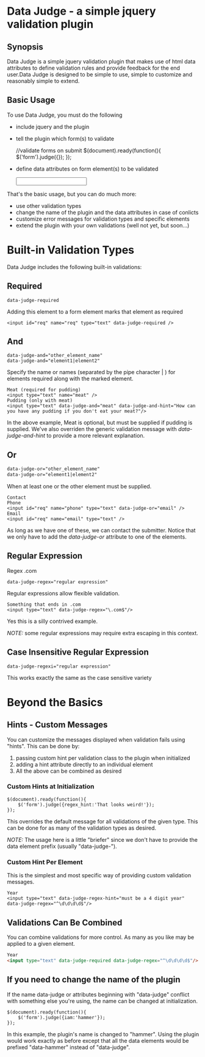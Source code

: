 # Data Judge - a simple jquery validation plugin

## Synopsis

Data Judge is a simple jquery validation plugin that makes use of html data attributes to define validation rules and provide feedback for the end user.Data Judge is designed to be simple to use, simple to customize and reasonably simple to extend.

## Basic Usage

To use Data Judge, you must do the following

+ include jquery and the plugin


    <!-- load jquery and data-judge wherever they are -->
    <script src="jquery.min.js" ></script>
    <script src="data-judge.js" ></script>

+ tell the plugin which form(s) to validate


    //validate forms on submit
    $(document).ready(function(){
        $('form').judge({});
    });

+ define data attributes on form element(s) to be validated


    <input id="req" name="req" type="text" data-judge-required />

That's the basic usage, but you can do much more:

+ use other validation types
+ change the name of the plugin and the data attributes in case of conlicts
+ customize error messages for validation types and specific elements
+ extend the plugin with your own validations (well not yet, but soon...)

# Built-in Validation Types

Data Judge includes the following built-in validations:

## Required

    data-judge-required

Adding this element to a form element marks that element as required    

    <input id="req" name="req" type="text" data-judge-required />

## And

    data-judge-and="other_element_name"
    data-judge-and="element1|element2"

Specify the name or names (separated by the pipe character | ) for elements required along with the marked element.
    
    Meat (required for pudding)
    <input type="text" name="meat" />
    Pudding (only with meat)
    <input type="text" data-judge-and="meat" data-judge-and-hint="How can you have any pudding if you don't eat your meat?"/>

In the above example, Meat is optional, but must be supplied if pudding is supplied. We've also overriden the generic validation message with *data-judge-and-hint* to provide a more relevant explanation.

## Or

```html
data-judge-or="other_element_name"
data-judge-or="element1|element2"
```

When at least one or the other element must be supplied.

    Contact
    Phone
    <input id="req" name="phone" type="text" data-judge-or="email" />
    Email
    <input id="req" name="email" type="text" />

As long as we have one of these, we can contact the submitter. Notice that we only have to add the *data-judge-or* attribute to one of the elements.

## Regular Expression


Regex .com

    data-judge-regex="regular expression"

Regular expressions allow flexible validation.

    Something that ends in .com
    <input type="text" data-judge-regex="\.com$"/>

Yes this is a silly contrived example.

*NOTE:* some regular expressions may require extra escaping in this context.

## Case Insensitive Regular Expression

    data-judge-regexi="regular expression"

This works exactly the same as the case sensitive variety

# Beyond the Basics

## Hints - Custom Messages

You can customize the messages displayed when validation fails using "hints". This can be done by:

1.  passing custom hint per validation class to the plugin when initialized
1.  adding a hint attribute directly to an individual element
1.  All the above can be combined as desired

### Custom Hints at Initialization

    $(document).ready(function(){
        $('form').judge({regex_hint:'That looks weird!'});
    });

This overrides the default message for all validations of the given type. This can be done for as many of the validation types as desired.

*NOTE:* The usage here is a little "briefer" since we don't have to provide the data element prefix (usually "data-judge-").

### Custom Hint Per Element

This is the simplest and most specific way of providing custom validation messages. 

    Year
    <input type="text" data-judge-regex-hint="must be a 4 digit year" data-judge-regex="^\d\d\d\d$"/>

## Validations Can Be Combined

You can combine validations for more control. As many as you like may be applied to a given element.

```html
Year
<input type="text" data-judge-required data-judge-regex="^\d\d\d\d$"/>
```

## If you need to change the name of the plugin

If the name data-judge or attributes beginning with "data-judge" conflict with something else you're using, the name can be changed at initialization.

    $(document).ready(function(){
        $('form').judge({iam:'hammer'});
    });

In this example, the plugin's name is changed to "hammer". Using the plugin would work exactly as before except that all the data elements would be prefixed "data-hammer" instead of "data-judge".

